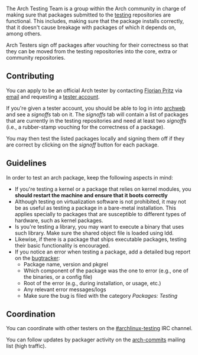 The Arch Testing Team is a group within the Arch community in charge of making sure that packages submitted to the [testing](/index.php/Testing "Testing") repositories are functional. This includes, making sure that the package installs correctly, that it doesn't cause breakage with packages of which it depends on, among others.

Arch Testers sign off packages after vouching for their correctness so that they can be moved from the testing repositories into the core, extra or community repositories.

## Contributing

You can apply to be an official Arch tester by contacting [Florian Pritz](https://www.archlinux.org/people/developers/#bluewind) via [email](mailto:bluewind@xinu.at) and requesting a [tester account](https://lists.archlinux.org/pipermail/arch-dev-public/2016-July/028191.html).

If you're given a tester account, you should be able to log in into [archweb](https://www.archlinux.org/devel) and see a *signoffs* tab on it. The *signoffs* tab will contain a list of packages that are currently in the testing repositories and need at least two *signoffs* (i.e., a rubber-stamp vouching for the correctness of a package).

You may then test the listed packages locally and signing them off if they are correct by clicking on the *signoff* button for each package.

## Guidelines

In order to test an arch package, keep the following aspects in mind:

*   If you're testing a kernel or a package that relies on kernel modules, you **should restart the machine and ensure that it boots correctly**
*   Although testing on virtualization software is not prohibited, it may not be as useful as testing a package in a bare-metal installation. This applies specially to packages that are susceptible to different types of hardware, such as kernel packages.
*   Is you're testing a library, you may want to execute a binary that uses such library. Make sure the shared object file is loaded using ldd.
*   Likewise, if there is a package that ships executable packages, testing their basic functionality is encouraged.
*   If you notice an error when testing a package, add a detailed bug report on the [bugtracker](https://bugs.archlinux.org/):
    *   Package name, version and pkgrel
    *   Which component of the package was the one to error (e.g., one of the binaries, or a config file)
    *   Root of the error (e.g., during installation, or usage, etc.)
    *   Any relevant error messages/logs
    *   Make sure the bug is filed with the category *Packages: Testing*

## Coordination

You can coordinate with other testers on the [#archlinux-testing](ircs://chat.freenode.net/archlinux-testing) IRC channel.

You can follow updates by packager activity on the [arch-commits](https://lists.archlinux.org/pipermail/arch-commits) mailing list (high traffic).